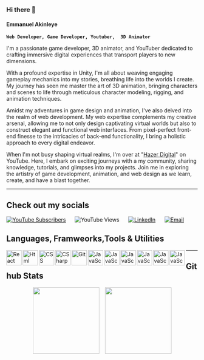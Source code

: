 ### Hi there 👋

#### Emmanuel Akinleye

**`Web Developer, Game Developer, Youtuber,  3D Animator`**
<link rel="stylesheet" href="https://cdn.jsdelivr.net/gh/devicons/devicon@v2.15.1/devicon.min.css">
I'm a passionate game developer, 3D animator, and YouTuber dedicated to crafting immersive digital experiences that transport players to new dimensions.

With a profound expertise in Unity, I'm all about weaving engaging gameplay mechanics into my stories, breathing life into the worlds I create. My journey has seen me master the art of 3D animation, bringing characters and scenes to life through meticulous character modeling, rigging, and animation techniques.

Amidst my adventures in game design and animation, I've also delved into the realm of web development. My web expertise complements my creative arsenal, allowing me to not only design captivating virtual worlds but also to construct elegant and functional web interfaces. From pixel-perfect front-end finesse to the intricacies of back-end functionality, I bring a holistic approach to every digital endeavor.

When I'm not busy shaping virtual realms, I'm over at "<a href="https://www.youtube.com/UCRwdDuVVH3V_X4SCptsd7PA">Hazer Digital</a>" on YouTube. Here, I embark on exciting journeys with a my community, sharing knowledge, tutorials, and glimpses into my projects. Join me in exploring the artistry of game development, animation, and web design as we learn, create, and have a blast together.

***
<!-- Social Media  -->
## Check out my socials
[![YouTube Subscribers](https://img.shields.io/youtube/channel/subscribers/UCRwdDuVVH3V_X4SCptsd7PA?label=Subscribers&style=for-the-badge)](https://www.youtube.com/UCRwdDuVVH3V_X4SCptsd7PA?sub_confirmation=1)
&nbsp;&nbsp;&nbsp;&nbsp;
![YouTube Views](https://img.shields.io/youtube/channel/views/UCRwdDuVVH3V_X4SCptsd7PA?label=Views&style=for-the-badge)
&nbsp;&nbsp;&nbsp;&nbsp;
[![LinkedIn](https://img.shields.io/badge/LinkedIn-Connect-blue?logo=linkedin&style=for-the-badge)](https://www.linkedin.com/in/www.linkedin.com/in/emmanuel-akinleye-23ab30226/)
&nbsp;&nbsp;&nbsp;&nbsp;
[![Email](https://img.shields.io/badge/Email-Send%20Email-red?logo=email&style=for-the-badge)](mailto:emmanuelakinleye908@gmail.com)
<!-- ![Profile Views](https://komarev.com/ghpvc/?username=Emmanuel-Akinleye) -->

## Languages, Framweorks,Tools & Utilities 

<img  align="left" alt= "React" width="40x" src="https://cdn.jsdelivr.net/gh/devicons/devicon/icons/react/react-original.svg" />
<img  align="left" alt= "Html" width="40px" src="https://cdn.jsdelivr.net/gh/devicons/devicon/icons/html5/html5-original.svg" />
<img  align="left" alt= "CSS" width="40x" src="https://cdn.jsdelivr.net/gh/devicons/devicon/icons/css3/css3-original.svg" />
<img  align="left" alt= "CSharp" width="40px" src="https://cdn.jsdelivr.net/gh/devicons/devicon/icons/csharp/csharp-original.svg" />
<img  align="left" alt= "Git" width="40px" src="https://cdn.jsdelivr.net/gh/devicons/devicon/icons/git/git-original.svg" />
<img  align="left" alt = "JavaScript"width="40px" src="https://cdn.jsdelivr.net/gh/devicons/devicon/icons/javascript/javascript-original.svg" />
<img  align="left" alt = "JavaScript"width="40px" src="https://cdn.jsdelivr.net/gh/devicons/devicon/icons/typescript/typescript-original.svg" />
<img  align="left" alt = "JavaScript"width="40px" src="https://cdn.jsdelivr.net/gh/devicons/devicon/icons/nodejs/nodejs-original.svg" />
<img  align="left" alt = "JavaScript"width="40px" src="https://cdn.jsdelivr.net/gh/devicons/devicon/icons/linux/linux-original.svg" />
<img  align="left" alt = "JavaScript"width="40px" src="https://cdn.jsdelivr.net/gh/devicons/devicon/icons/blender/blender-original.svg" />
<img  align="left" alt = "JavaScript"width="40px" src="https://cdn.jsdelivr.net/gh/devicons/devicon/icons/premierepro/premierepro-original.svg" />

<i class="devicon-github-original" style="font-size:40px;"></i>
<i class="devicon-unity-original" style="font-size:40px;"></i>

---
## Github Stats
<div style="
  margin-top: 15px;
  display: flex;
  justify-content: center;
  flex-wrap: wrap;
  gap: 15px;
">
  <a href="https://github.com/anuraghazra/github-readme-stats" title="Go to Source">
    <img src="https://github-readme-stats.vercel.app/api?username=Emmanuel-Akinleye&show_icons=true&theme=react" style="height: 175px;">
  </a>
  <a href="https://github.com/anuraghazra/github-readme-stats">
  <img src="https://github-readme-stats.vercel.app/api/top-langs/?username=Emmanuel-Akinleye&title_color=57BCDA&text_color=57BCDA&icon_color=57BCDA&bg_color=0c1014&langs_count=8&layout=compact" style="height: 175px;" />
  </a>
</div>
